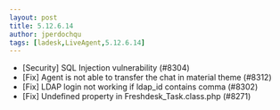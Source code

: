 ```yaml
---
layout: post
title: 5.12.6.14
author: jperdochqu
tags: [ladesk,LiveAgent,5.12.6.14]
---
```


- [Security] SQL Injection vulnerability (#8304)
- [Fix] Agent is not able to transfer the chat in material theme (#8312)
- [Fix] LDAP login not working if ldap_id contains comma (#8302)
- [Fix] Undefined property in Freshdesk_Task.class.php (#8271)
